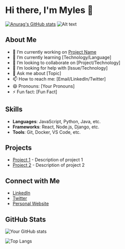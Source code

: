 # Hi there, I'm Myles 👋
[![Anurag's GitHub stats](https://github-readme-stats.vercel.app/api?username=ozemoya)](https://github.com/anuraghazra/github-readme-stats)
![Alt text](https://spotify-recently-played-readme.vercel.app/api?user=y4hmhbrvb0ztmc3wc57hlvnrl)
## About Me

- 🔭 I’m currently working on [Project Name](link-to-project)
- 🌱 I’m currently learning [Technology/Language]
- 👯 I’m looking to collaborate on [Project/Technology]
- 🤔 I’m looking for help with [Issue/Technology]
- 💬 Ask me about [Topic]
- 📫 How to reach me: [Email/LinkedIn/Twitter]
- 😄 Pronouns: [Your Pronouns]
- ⚡ Fun fact: [Fun Fact]

## Skills

- **Languages**: JavaScript, Python, Java, etc.
- **Frameworks**: React, Node.js, Django, etc.
- **Tools**: Git, Docker, VS Code, etc.

## Projects

- [Project 1](link-to-project) - Description of project 1
- [Project 2](link-to-project) - Description of project 2

## Connect with Me

- [LinkedIn](link-to-linkedin)
- [Twitter](link-to-twitter)
- [Personal Website](link-to-website)

## GitHub Stats

![Your GitHub stats](https://github-readme-stats.vercel.app/api?username=ozemoya&show_icons=true&theme=radical)

![Top Langs](https://github-readme-stats.vercel.app/api/top-langs/?username=ozemoya&layout=compact&theme=radical)
